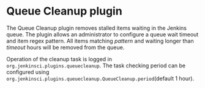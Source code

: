 # Queue Cleanup plugin

The Queue Cleanup plugin removes stalled items waiting in the Jenkins queue.
The plugin allows an administrator to configure a queue wait timeout and item regex pattern.
All items matching *pattern* and waiting longer than *timeout* hours will be removed from the queue.

Operation of the cleanup task is logged in `org.jenkinsci.plugins.queuecleanup`. 
The task checking period can be configured using `org.jenkinsci.plugins.queuecleanup.QueueCleanup.period`(default 1 hour).